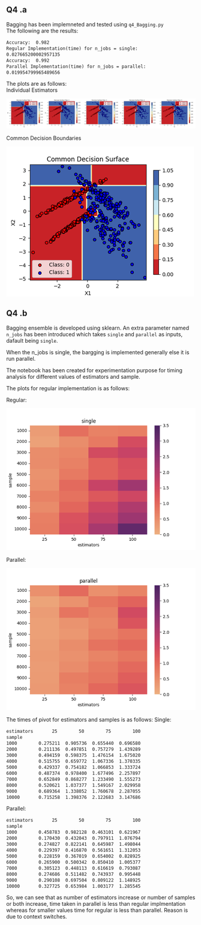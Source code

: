 ## Q4 .a
Bagging has been implemneted and tested using `q4_Bagging.py`\
The following are the results:
```
Accuracy:  0.982
Regular Implementation(time) for n_jobs = single:  0.027665200002957135
Accuracy:  0.992
Parallel Implementation(time) for n_jobs = parallel:  0.019954799965489656
```

The plots are as follows:\
Individual Estimators

![Alt text](./Q4_single_Fig1.png)

Common Decision Boundaries

![Alt text](./Q4_parallel_Fig2.png)

## Q4 .b
Bagging ensemble is developed using sklearn. An extra parameter named `n_jobs` has been introduced which takes `single` and `parallel` as inputs, dafault being `single`.

When the n_jobs is single, the bargging is implemented generally else it is run parallel.

The notebook has been created for experimentation purpose for timing analysis for different values of estimators and sample. 

The plots for regular implementation is as follows:

Regular:

![Alt text](./timing_comaprision_single.png)

Parallel:

![Alt text](./timing_comaprision_parallel.png)

The times of pivot for estimators and samples is as follows:
Single:
```
estimators       25        50        75        100
sample                                            
1000        0.275211  0.905736  0.655440  0.696580
2000        0.211136  0.497851  0.757279  1.439289
3000        0.494159  0.598375  1.476154  1.675020
4000        0.515755  0.659772  1.067336  1.370335
5000        0.429337  0.754182  1.066853  1.333724
6000        0.487374  0.978400  1.677496  2.257897
7000        0.652849  0.868277  1.233490  1.555273
8000        0.520621  1.037377  1.549167  2.029958
9000        0.689364  1.338052  1.760678  2.287055
10000       0.715258  1.398376  2.122683  3.147686
```
Parallel:
```
estimators       25        50        75        100
sample                                            
1000        0.458783  0.982128  0.463101  0.621967
2000        0.170430  0.432043  0.797911  1.076794
3000        0.274827  0.822141  0.645987  1.498044
4000        0.229397  0.416870  0.561651  1.312053
5000        0.228159  0.367019  0.654002  0.828925
6000        0.265900  0.500342  0.850410  1.005377
7000        0.305123  0.448113  0.616619  0.793087
8000        0.274686  0.511482  0.743937  0.995448
9000        0.290108  0.697504  0.809122  1.148925
10000       0.327725  0.653984  1.003177  1.285545
```

So, we can see that as number of estimators increase or number of samples or both increase, time taken in parallel is less than regular implmentation whereas for smaller values time for regular is less than parallel.
Reason is due to context switches.